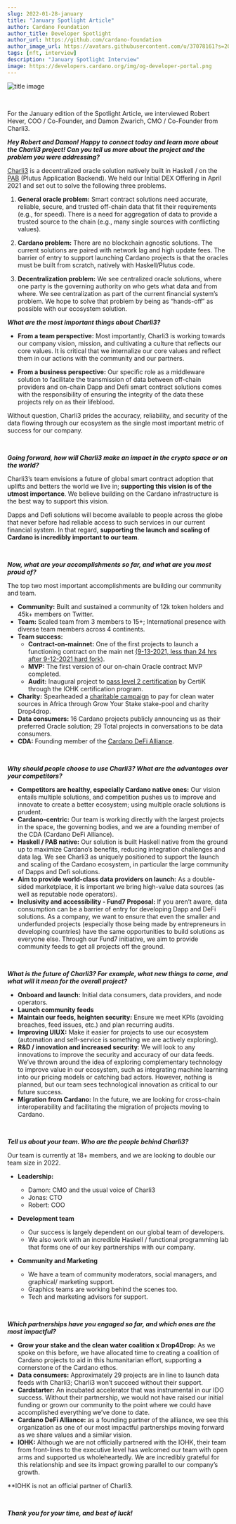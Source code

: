 ```yaml
---
slug: 2022-01-28-january
title: "January Spotlight Article"
author: Cardano Foundation
author_title: Developer Spotlight
author_url: https://github.com/cardano-foundation
author_image_url: https://avatars.githubusercontent.com/u/37078161?s=200&v=4
tags: [nft, interview]
description: "January Spotlight Interview"
image: https://developers.cardano.org/img/og-developer-portal.png
---
```


![title image](/img/devblog/charli3.jpg)

<br />

For the January edition of the Spotlight Article, we interviewed Robert Hever, COO / Co-Founder, and Damon Zwarich, CMO / Co-Founder from Charli3.
<br />

**_Hey Robert and Damon! Happy to connect today and learn more about the Charli3 project! Can you tell us more about the project and the problem you were addressing?_**

[Charli3](https://charli3.io/) is a decentralized oracle solution natively built in Haskell / on the [PAB](https://docs.cardano.org/plutus/Plutus-tools) (Plutus Application Backend). We held our Initial DEX Offering in April 2021 and set out to solve the following three problems.


<!-- truncate -->

1. **General oracle problem:** Smart contract solutions need accurate, reliable, secure, and trusted off-chain data that fit their requirements (e.g., for speed). There is a need for aggregation of data to provide a trusted source to the chain (e.g., many single sources with conflicting values).

2. **Cardano problem:** There are no blockchain agnostic solutions. The current solutions are paired with network lag and high update fees. The barrier of entry to support launching Cardano projects is that the oracles must be built from scratch, natively with Haskell/Plutus code. 

3. **Decentralization problem:** We see centralized oracle solutions, where one party is the governing authority on who gets what data and from where. We see centralization as part of the current financial system’s problem. We hope to solve that problem by being as “hands-off” as possible with our ecosystem solution.

**_What are the most important things about Charli3?_**

- **From a team perspective:** Most importantly, Charli3 is working towards our company vision, mission, and cultivating a culture that reflects our core values. It is critical that we internalize our core values and reflect them in our actions with the community and our partners.

- **From a business perspective:** Our specific role as a middleware solution to facilitate the transmission of data between off-chain providers and on-chain Dapp and Defi smart contract solutions comes with the responsibility of ensuring the integrity of the data these projects rely on as their lifeblood. 

Without question, Charli3 prides the accuracy, reliability, and security of the data flowing through our ecosystem as the single most important metric of success for our company. 

<br />

**_Going forward, how will Charli3 make an impact in the crypto space or on the world?_**

Charli3’s team envisions a future of global smart contract adoption that uplifts and betters the world we live in; **supporting this vision is of the utmost importance**. We believe building on the Cardano infrastructure is the best way to support this vision.

Dapps and Defi solutions will become available to people across the globe that never before had reliable access to such services in our current financial system. In that regard, **supporting the launch and scaling of Cardano is incredibly important to our team**.

<br />

**_Now, what are your accomplishments so far, and what are you most proud of?_**

The top two most important accomplishments are building our community and team.

- **Community:** Built and sustained a community of 12k token holders and 45k+ members on Twitter.
- **Team:** Scaled team from 3 members to 15+; International presence with diverse team members across 4 continents.
- **Team success:**
    - **Contract-on-mainnet:** One of the first projects to launch a functioning contract on the main net [(9-13-2021, less than 24 hrs after 9-12-2021 hard fork)](https://cardanoscan.io/transaction/6e18eff1930b29f133599577c0e06225372ac33846cbdddcd0d0d47b224c19e1).
    - **MVP:** The first version of our on-chain Oracle contract MVP completed.
    - **Audit:** Inaugural project to [pass level 2 certification](https://charli3.io/assets/downloads/REP-Charli3.io-2021-11-15.pdf) by CertiK through the IOHK certification program.
- **Charity:** Spearheaded a [charitable campaign](https://www.growyourstake.com/2021/08/02/the-right-to-clean-water/) to pay for clean water sources in Africa through Grow Your Stake stake-pool and charity Drop4drop. 
- **Data consumers:** 16 Cardano projects publicly announcing us as their preferred Oracle solution; 29 Total projects in conversations to be data consumers.
- **CDA:** Founding member of the [Cardano DeFi Alliance](https://cardanodefialliance.org/). 



<br />

**_Why should people choose to use Charli3? What are the advantages over your competitors?_**

- **Competitors are healthy, especially Cardano native ones:** Our vision entails multiple solutions, and competition pushes us to improve and innovate to create a better ecosystem; using multiple oracle solutions is prudent.
- **Cardano-centric:**  Our team is working directly with the largest projects in the space, the governing bodies, and we are a founding member of the CDA (Cardano DeFi Alliance). 
- **Haskell / PAB native:** Our solution is built Haskell native from the ground up to maximize Cardano’s benefits, reducing integration challenges and data lag. We see Charli3 as uniquely positioned to support the launch and scaling of the Cardano ecosystem, in particular the large community of Dapps and Defi solutions. 
- **Aim to provide world-class data providers on launch:** As a double-sided marketplace, it is important we bring high-value data sources (as well as reputable node operators).
- **Inclusivity and accessibility - Fund7 Proposal:** If you aren’t aware, data consumption can be a barrier of entry for developing Dapp and DeFi solutions. As a company, we want to ensure that even the smaller and underfunded projects (especially those being made by entrepreneurs in developing countries) have the same opportunities to build solutions as everyone else. Through our Fund7 initiative, we aim to provide community feeds to get all projects off the ground.  


<br />

**_What is the future of Charli3? For example, what new things to come, and what will it mean for the overall project?_**

- **Onboard and launch:** Initial data consumers, data providers, and node operators.
- **Launch community feeds**
- **Maintain our feeds, heighten security:** Ensure we meet KPIs (avoiding breaches, feed issues, etc.) and plan recurring audits.
- **Improving UIUX:** Make it easier for projects to use our ecosystem (automation and self-service is something we are actively exploring).
- **R&D / innovation and increased security**: We will look to any innovations to improve the security and accuracy of our data feeds. We’ve thrown around the idea of exploring complementary technology to improve value in our ecosystem, such as integrating machine learning into our pricing models or catching bad actors. However, nothing is planned, but our team sees technological innovation as critical to our future success.
- **Migration from Cardano:** In the future, we are looking for cross-chain interoperability and facilitating the migration of projects moving to Cardano.


<br />

**_Tell us about your team. Who are the people behind Charli3?_**

Our team is currently at 18+ members, and we are looking to double our team size in 2022.
- **Leadership:**
    - Damon: CMO and the usual voice of Charli3
    - Jonas: CTO 
    - Robert: COO

- **Development team**
    - Our success is largely dependent on our global team of developers. 
    - We also work with an incredible Haskell / functional programming lab that forms one of our key partnerships with our company.

- **Community and Marketing**
    - We have a team of community moderators, social managers, and graphical/ marketing support. 
    - Graphics teams are working behind the scenes too.
    - Tech and marketing advisors for support.


<br />

**_Which partnerships have you engaged so far, and which ones are the most impactful?_**

- **Grow your stake and the clean water coalition x Drop4Drop:** As we spoke on this before, we have allocated time to creating a coalition of Cardano projects to aid in this humanitarian effort, supporting a cornerstone of the Cardano ethos. 
- **Data consumers:** Approximately 29 projects are in line to launch data feeds with Charli3; Charli3 won’t succeed without their support.
- **Cardstarter:** An incubated accelerator that was instrumental in our IDO success. Without their partnership, we would not have raised our initial funding or grown our community to the point where we could have accomplished everything we’ve done to date.
- **Cardano DeFi Alliance:** as a founding partner of the alliance, we see this organization as one of our most impactful partnerships moving forward as we share values and a similar vision.
- **IOHK:** Although we are not officially partnered with the IOHK, their team from front-lines to the executive level has welcomed our team with open arms and supported us wholeheartedly. We are incredibly grateful for this relationship and see its impact growing parallel to our company’s growth.

**IOHK is not an official partner of Charli3.


<br />

**_Thank you for your time, and best of luck!_**

<br />

